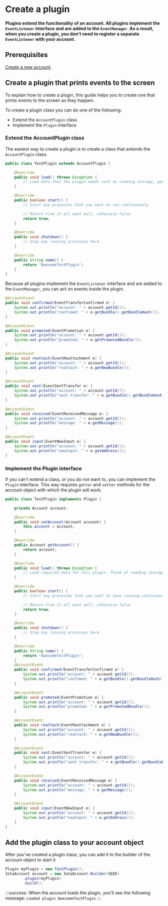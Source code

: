 # Create a plugin

**Plugins extend the functionality of an account. All plugins implement the `EventListener` interface and are added to the `EventManager`. As a result, when you create a plugin, you don't need to register a separate `EventListener` with your account.**

## Prerequisites

[Create a new account](../how-to-guides/create-account.md).

## Create a plugin that prints events to the screen

To explain how to create a plugin, this guide helps you to create one that prints events to the screen as they happen.

To create a plugin class you can do one of the following:

* Extend the `AccountPlugin` class
* Implement the `Plugin` interface

### Extend the AccountPlugin class

The easiest way to create a plugin is to create a class that extends the `AccountPlugin` class.

```java
public class TestPlugin extends AccountPlugin {

	@Override
    public void load() throws Exception {
		// Load data that the plugin needs such as reading storage, generating memory intensive resources, etc..
    }

    @Override
    public boolean start() {
		// Start any processes that you want to run continuously

		// Return true if all went well, otherwise false
        return true;
    }

    @Override
    public void shutdown() {
		// Stop any running processes here
    }

    @Override
    public String name() {
        return "AwesomeTestPlugin";
    }
}
```

Because all plugins implement the `EventListener` interface and are added to the `EventManager`, you can act on events inside the plugin.

```java
@AccountEvent
public void confirmed(EventTransferConfirmed e) {
    System.out.println("account: " + account.getId());
    System.out.println("confimed: " + e.getBundle().getBundleHash());
}

@AccountEvent
public void promoted(EventPromotion e) {
    System.out.println("account: " + account.getId());
    System.out.println("promoted: " + e.getPromotedBundle());
}

@AccountEvent
public void reattach(EventReattachment e) {
    System.out.println("account: " + account.getId());
    System.out.println("reattach: " + e.getNewBundle());
}

@AccountEvent
public void sent(EventSentTransfer e) {
    System.out.println("account: " + account.getId());
    System.out.println("sent transfer: " + e.getBundle().getBundleHash());
}

@AccountEvent
public void received(EventReceivedMessage e) {
    System.out.println("account: " + account.getId());
    System.out.println("message: " + e.getMessage());
}

@AccountEvent
public void input(EventNewInput e) {
    System.out.println("account: " + account.getId());
    System.out.println("newInput: " + e.getAddress());
}
```

### Implement the Plugin interface

If you can't extend a class, or you do not want to, you can implement the `Plugin` interface. This way requires `getter` and `setter` methods for the account object with which the plugin will work.

```java
public class TestPlugin implements Plugin {

    private Account account;

    @Override
    public void setAccount(Account account) {
        this.account = account;
    }

    @Override
    public Account getAccount() {
        return account;
    }

    @Override
    public void load() throws Exception {
		// Load required data for this plugin. Think of reading storage, generating memory intensive resources, etc..
    }

    @Override
    public boolean start() {
		// Start any processes that you want to have running continuously

		// Return true if all went well, otherwise false
        return true;
    }

    @Override
    public void shutdown() {
		// Stop any running processes here
    }

    @Override
    public String name() {
        return "AwesomeTestPlugin";
    }
    @AccountEvent
    public void confirmed(EventTransferConfirmed e) {
        System.out.println("account: " + account.getId());
        System.out.println("confimed: " + e.getBundle().getBundleHash());
    }

    @AccountEvent
    public void promoted(EventPromotion e) {
        System.out.println("account: " + account.getId());
        System.out.println("promoted: " + e.getPromotedBundle());
    }

    @AccountEvent
    public void reattach(EventReattachment e) {
        System.out.println("account: " + account.getId());
        System.out.println("reattach: " + e.getNewBundle());
    }

    @AccountEvent
    public void sent(EventSentTransfer e) {
        System.out.println("account: " + account.getId());
        System.out.println("sent transfer: " + e.getBundle().getBundleHash());
    }

    @AccountEvent
    public void received(EventReceivedMessage e) {
        System.out.println("account: " + account.getId());
        System.out.println("message: " + e.getMessage());
    }

    @AccountEvent
    public void input(EventNewInput e) {
        System.out.println("account: " + account.getId());
        System.out.println("newInput: " + e.getAddress());
    }
}
```

## Add the plugin class to your account object

After you've created a plugin class, you can add it to the builder of the account object to start it

```java
Plugin myPlugin = new TestPlugin();
IotaAccount account = new IotaAccount.Builder(SEED)
        .plugin(myPlugin)
        .build();
```

:::success:
When the account loads the plugin, you'll see the following message: `Loaded plugin AwesomeTestPlugin`
:::
